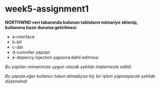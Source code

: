 # week5-assignment1

**NORTHWND veri tabanında bulunan tabloların mimariye eklenip, kullanıma hazır duruma getirilmesi**

- a-interface 
- b-bll 
- c-dal 
- d-conroller yapıları 
- e-depency injection yapısına dahil edilmesi 
 
*Bu yapıları mimarimize uygun olacak şekilde implemente edildi.*

*Bu yapıda eğer kullanıcı token almadıysa hiç bir işlem yapmayacak şekilde düzenelndi*
